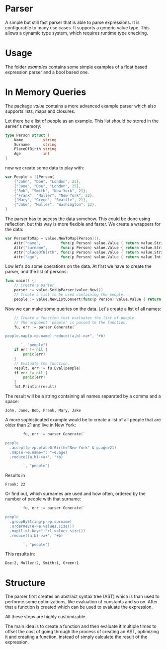 # Parser #

A simple but still fast parser that is able to parse expressions. It is configurable 
to many use cases. It supports a generic value type. This allows a dynamic 
type system, which requires runtime type checking.

# Usage #

The folder _examples_ contains some simple examples of a float based expression 
parser and a bool based one. 

# In Memory Queries #

The package _value_  contains a more advanced example parser which also 
supports lists, maps and closures. 

Let there be a list of people as an example. This list should be stored in 
the server's memory:

``` Go
type Person struct {
	Name         string
	Surname      string
	PlaceOfBirth string
	Age          int
}
```

now we create some data to play with:

``` Go
var People = []Person{
	{"John", "Doe", "London", 23},
	{"Jane", "Doe", "London", 25},
	{"Bob", "Smith", "New York", 21},
	{"Frank", "Muller", "New York", 22},
	{"Mary", "Green", "Seattle", 21},
	{"Jake", "Muller", "Washington", 22},
}
```

The parser has to access the data somehow. This could be done using reflection, but this way is more flexible and faster.
We create a wrappers for the data:

``` Go
var PersonToMap = value.NewToMap[Person]().
	Attr("name",         func(p Person) value.Value { return value.String(p.Name) }).
	Attr("surname",      func(p Person) value.Value { return value.String(p.Surname) }).
	Attr("placeOfBirth", func(p Person) value.Value { return value.String(p.PlaceOfBirth) }).
	Attr("age",          func(p Person) value.Value { return value.Int(p.Age) })
```

Low let's do some operations on the data. At first we have to create the parser, and the list of persons:

``` Go
func main() {
	// Create a parser.
	parser := value.SetUpParser(value.New())
	// Create a list to be used containing the people.
	people := value.NewListConvert(func(p Person) value.Value { return PersonToMap.Create(p) }, People)
```
Now we can make some queries on the data. Let's create a list of all names:

``` Go
	// Create a function that evaluates the list of people.
	// The argument 'people' is passed to the function.
	fu, err := parser.Generate(`

people.map(p->p.name).reduce((a,b)->a+", "+b)

       `, "people")
	if err != nil {
		panic(err)
	}
	// Evaluate the function.
	result, err := fu.Eval(people)
	if err != nil {
		panic(err)
	}
	fmt.Println(result)
```
The result will be a string containing all names separated by a comma and a space:

```
John, Jane, Bob, Frank, Mary, Jake
```

A more sophisticated example would be to create a list of all people that are older than 21 and live in New York:

``` Go
		fu, err := parser.Generate(`

people
  .accept(p->p.placeOfBirth="New York" & p.age>21)
  .map(e->e.name+": "+e.age)
  .reduce((a,b)->a+", "+b)

        `, "people")
```

Results in

```
Frank: 22
```

Or find out, which surnames are used and how often, ordered by the number of people with that surname:

``` Go
		fu, err := parser.Generate(`

people
  .groupByString(p->p.surname)
  .orderRev(e->e.values.size())
  .map(l->l.key+":"+l.values.size())
  .reduce((a,b)->a+", "+b)

        `, "people")
```
This results in:

``` 
Doe:2, Muller:2, Smith:1, Green:1
```


# Structure #

The parser first creates an abstract syntax tree (AST) which is than 
used to performe some optimizations, like evaluation of constants and 
so on. After that a function is created which can be used to evaluate 
the expression.

All these steps are highly customizable. 

The main idea is to create a function and then evaluate it multiple 
times to offset the cost of going through the process of creating an 
AST, optimizing it and creating a function, instead of simply calculate 
the result of the expression.   
